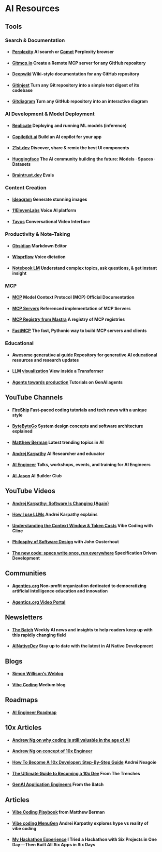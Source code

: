 # AI Resources

## Tools

### Search & Documentation
 * #### [Perplexity](https://www.perplexity.ai/) AI search  or [Comet](https://www.perplexity.ai/comet) Perplexity browser

 * #### [Gitmcp.io](https://gitmcp.io/) Create a Remote MCP server for any GitHub repository
 * #### [Deepwiki](https://deepwiki.com/) Wiki-style documentation for any GitHub repository
 * #### [Gitinjest](https://gitingest.com/) Turn any Git repository into a simple text digest of its codebase
 * #### [Gitdiagram](https://gitdiagram.com/) Turn any GitHub repository into an interactive diagram

### AI Development & Model Deployment
 * #### [Replicate](https://www.replicate.com/) Deploying and running ML models (inference)
 * #### [Copilotkit.ai](https://www.copilotkit.ai/) Build an AI copilot for your app
 * #### [21st.dev](https://21st.dev) Discover, share & remix the best UI components
 * #### [Huggingface](https://huggingface.co) The AI community building the future: Models · Spaces · Datasets
 * #### [Braintrust.dev](https://www.braintrust.dev/docs/guides/evals) Evals

### Content Creation
 * #### [Ideagram](https://ideogram.ai/) Generate stunning images
 * #### [11ElevenLabs](https://elevenlabs.io/) Voice AI platform
 * #### [Tavus](https://www.tavus.io/) Conversational Video Interface

### Productivity & Note-Taking
 * #### [Obsidian](https://obsidian.md/) Markdown Editor
 * #### [Wisprflow](https://wisprflow.ai/) Voice dictation
 * #### [Notebook LM](https://notebooklm.google.com/) Understand complex topics, ask questions, & get instant insight

### MCP
* #### [MCP](https://modelcontextprotocol.io/introduction) Model Context Protocol (MCP) Official Documentation
* #### [MCP Servers](https://github.com/modelcontextprotocol/servers) Referenced implementation of MCP Servers
* #### [MCP Registry from Mastra](https://mastra.ai/mcp-registry-registry) A registry of MCP registries
* #### [FastMCP](https://github.com/jlowin/fastmcp) The fast, Pythonic way to build MCP servers and clients

### Educational 
* #### [Awesome generative ai guide](https://github.com/aishwaryanr/awesome-generative-ai-guide)  Repository for generative AI educational resources and research updates
* #### [LLM visualization](https://bbycroft.net/llm) View inside a Transformer
* #### [Agents towards production](https://github.com/NirDiamant/agents-towards-production) Tutorials on GenAI agents

## YouTube Channels

 * #### [FireShip](https://www.youtube.com/c/FireShip) Fast-paced coding tutorials and tech news with a unique style

 * #### [ByteByteGo](https://www.youtube.com/c/ByteByteGo) System design concepts and software architecture explained

 * #### [Matthew Berman](https://www.youtube.com/@matthew_berman) Latest trending topics in AI

 * #### [Andrej Karpathy](https://www.youtube.com/@AndrejKarpathy) AI Researcher and educator

 * #### [AI Engineer](https://www.youtube.com/@aiDotEngineer) Talks, workshops, events, and training for AI Engineers 

* #### [AI Jason](https://www.youtube.com/@AIJasonZ) AI Builder Club 

## YouTube Videos

 * #### [Andrej Karpathy: Software Is Changing (Again)](https://www.youtube.com/watch?v=LCEmiRjPEtQ)

 * #### [How I use LLMs](https://www.youtube.com/watch?v=EWvNQjAaOHw&t=1414s) Andrei Karpathy explains

 * #### [Understanding the Context Window & Token Costs](https://www.youtube.com/watch?v=Z0GWWTHpcik) Vibe Coding with Cline

 * #### [Philosphy of Software Design](https://www.youtube.com/watch?v=lz451zUlF-k) with John Ousterhout

 * #### [The new code: specs write once, run everywhere](https://www.youtube.com/live/U-fMsbY-kHY?t=29432s) Specification Driven Development


## Communities
 * #### [Agentics.org](http://agentics.org) Non-profit organization dedicated to democratizing artificial intelligence education and innovation
 * #### [Agentics.org Video Portal](https://video.agentics.org/channel/Agentics.org+Video+Portal/370465892)

## Newsletters
 * #### [The Batch](https://www.deeplearning.ai/the-batch/) Weekly AI news and insights to help readers keep up with this rapidly changing field

 * #### [AINativeDev](https://ainativedev.io/) Stay up to date with the latest in AI Native Development

## Blogs
 * #### [Simon Willison's Weblog](https://simonwillison.net/)
 * #### [Vibe Coding](https://medium.com/vibe-coding) Medium blog

## Roadmaps
 * #### [AI Engineer Roadmap](https://roadmap.sh/ai-engineer/)

## 10x Articles
 * #### [Andrew Ng on why coding is still valuable in the age of AI](https://www.deeplearning.ai/the-batch/issue-292/) 

 * #### [Andrew Ng on concept of 10x Engineer](https://www.linkedin.com/posts/andrewyng_a-10x-engineer-a-widely-accepted-concept-activity-7293685385631539201-GvfA/) 

 * #### [How To Become A 10x Developer: Step-By-Step Guide](https://zerotomastery.io/blog/how-to-become-a-10x-developer/) Andrei Neagoie

 * #### [The Ultimate Guide to Becoming a 10x Dev](https://www.fromthetrenches.dev/p/16-ways-to-become-100x-dev) From The Trenches

 * #### [GenAI Application Engineers](https://www.deeplearning.ai/the-batch/issue-305/) From the Batch


## Articles

 * #### [Vibe Coding Playbook](https://www.forwardfuture.ai/p/the-matthew-berman-vibe-coding-playbook) from Matthew Berman

 * #### [Vibe coding MenuGen](https://karpathy.bearblog.dev/vibe-coding-menugen/) Andrei Karpathy explores hype vs reality of vibe coding

 * #### [My Hackathon Experience](https://medium.com/@stevecohen_29296/i-tried-a-hackathon-with-six-projects-in-one-day-then-built-all-six-apps-in-six-days-e6eecb4e81a5?source=friends_link&sk=ee2ad77170df68b739ed749e0fda2046) I Tried a Hackathon with Six Projects in One Day — Then Built All Six Apps in Six Days



